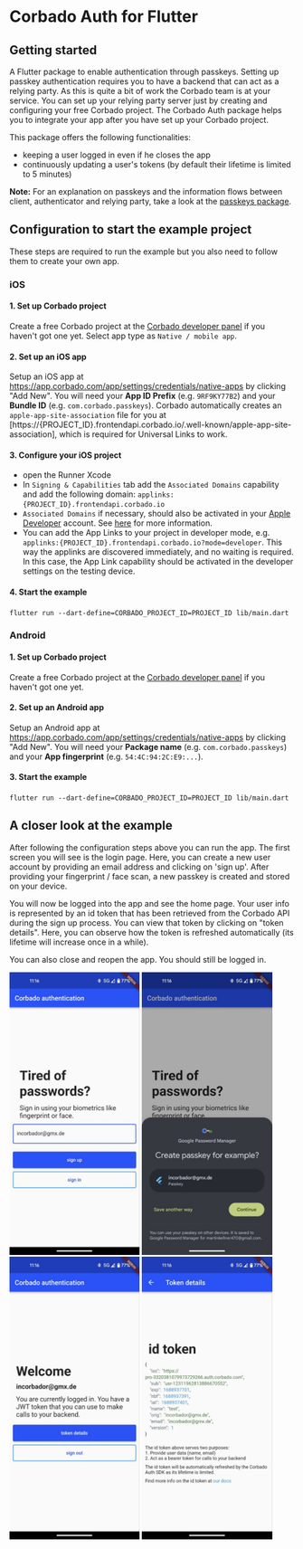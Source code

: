 # Corbado Auth for Flutter

## Getting started

A Flutter package to enable authentication through passkeys.
Setting up passkey authentication requires you to have a backend that can act as a relying party.
As this is quite a bit of work the Corbado team is at your service.
You can set up your relying party server just by creating and configuring your free Corbado project.
The Corbado Auth package helps you to integrate your app after you have set up your Corbado project.

This package offers the following functionalities:

- keeping a user logged in even if he closes the app
- continuously updating a user's tokens (by default their lifetime is limited to 5 minutes)

**Note:** For an explanation on passkeys and the information flows between client, authenticator and
relying party, take a look at the [passkeys package](https://pub.dev/packages/passkeys).

## Configuration to start the example project

These steps are required to run the example but you also need to follow them to create your own app.

### iOS

#### 1. Set up Corbado project

Create a free Corbado project at the [Corbado developer panel](https://app.corbado.com/signin#register) if you haven't got one yet. Select app type as `Native / mobile app`.

#### 2. Set up an iOS app

Setup an iOS app at https://app.corbado.com/app/settings/credentials/native-apps by clicking "Add New".
You will need your **App ID Prefix** (e.g. `9RF9KY77B2`) and your **Bundle ID** (e.g. `com.corbado.passkeys`). Corbado automatically creates an `apple-app-site-association` file for you at [https://{PROJECT_ID}.frontendapi.corbado.io/.well-known/apple-app-site-association], which is required for Universal Links to work.

#### 3. Configure your iOS project

- open the Runner Xcode
- In `Signing & Capabilities` tab add the `Associated Domains` capability and add the following domain: `applinks:{PROJECT_ID}.frontendapi.corbado.io`
- `Associated Domains` if necessary, should also be activated in your [Apple Developer](https://developer.apple.com) account. See [here](https://developer.apple.com/documentation/xcode/supporting-universal-links-in-your-app) for more information.
- You can add the App Links to your project in developer mode, e.g. `applinks:{PROJECT_ID}.frontendapi.corbado.io?mode=developer`. This way the applinks are discovered immediately, and no waiting is required. In this case, the App Link capability should be activated in the developer settings on the testing device.

#### 4. Start the example

`flutter run --dart-define=CORBADO_PROJECT_ID=PROJECT_ID lib/main.dart`

### Android

#### 1. Set up Corbado project

Create a free Corbado project at the [Corbado developer panel](https://app.corbado.com/signin#register) if you haven't got one yet.

#### 2. Set up an Android app

Setup an Android app at https://app.corbado.com/app/settings/credentials/native-apps by clicking "Add New".
You will need your **Package name** (e.g. `com.corbado.passkeys`) and your **App fingerprint** (e.g. `54:4C:94:2C:E9:...`).

#### 3. Start the example

`flutter run --dart-define=CORBADO_PROJECT_ID=PROJECT_ID lib/main.dart`

## A closer look at the example

After following the configuration steps above you can run the app.
The first screen you will see is the login page.
Here, you can create a new user account by providing an email address and clicking on 'sign up'.
After providing your fingerprint / face scan, a new passkey is created and stored on your device.

You will now be logged into the app and see the home page.
Your user info is represented by an id token that has been retrieved from the Corbado API during the sign up process.
You can view that token by clicking on "token details".
Here, you can observe how the token is refreshed automatically (its lifetime will increase once in a while).

You can also close and reopen the app.
You should still be logged in.

<img src="./docs/img/signup.jpeg" height="500" alt="signup">
<img src="./docs/img/signup_fingerprint.jpeg" height="500" alt="signup fingerpring">
<img src="./docs/img/home.jpeg" height="500" alt="home">
<img src="./docs/img/idtoken.jpeg" height="500" alt="id token">
